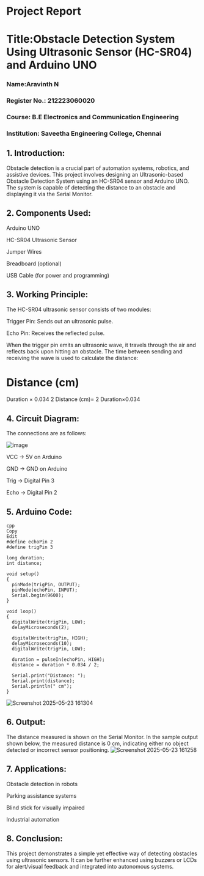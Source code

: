 # Project Report
# Title:Obstacle Detection System Using Ultrasonic Sensor (HC-SR04) and Arduino UNO

### Name:Aravinth N
### Register No.: 212223060020
### Course: B.E Electronics and Communication Engineering
### Institution: Saveetha Engineering College, Chennai

## 1. Introduction:
Obstacle detection is a crucial part of automation systems, robotics, and assistive devices. This project involves designing an Ultrasonic-based Obstacle Detection System using an HC-SR04 sensor and Arduino UNO. The system is capable of detecting the distance to an obstacle and displaying it via the Serial Monitor.

## 2. Components Used:
Arduino UNO

HC-SR04 Ultrasonic Sensor

Jumper Wires

Breadboard (optional)

USB Cable (for power and programming)

## 3. Working Principle:
The HC-SR04 ultrasonic sensor consists of two modules:

Trigger Pin: Sends out an ultrasonic pulse.

Echo Pin: Receives the reflected pulse.

When the trigger pin emits an ultrasonic wave, it travels through the air and reflects back upon hitting an obstacle. The time between sending and receiving the wave is used to calculate the distance:

Distance (cm)
=
Duration
×
0.034
2
Distance (cm)= 
2
Duration×0.034
​
 
## 4. Circuit Diagram:
The connections are as follows:

![image](https://github.com/user-attachments/assets/c09ee2c8-8b44-4673-b707-f548342797ee)

VCC → 5V on Arduino

GND → GND on Arduino

Trig → Digital Pin 3

Echo → Digital Pin 2

## 5. Arduino Code:
```
cpp
Copy
Edit
#define echoPin 2
#define trigPin 3

long duration;
int distance;

void setup()
{
  pinMode(trigPin, OUTPUT);
  pinMode(echoPin, INPUT);
  Serial.begin(9600);
}

void loop()
{
  digitalWrite(trigPin, LOW);
  delayMicroseconds(2);

  digitalWrite(trigPin, HIGH);
  delayMicroseconds(10);
  digitalWrite(trigPin, LOW);

  duration = pulseIn(echoPin, HIGH);
  distance = duration * 0.034 / 2;

  Serial.print("Distance: ");
  Serial.print(distance);
  Serial.println(" cm");
}
```
![Screenshot 2025-05-23 161304](https://github.com/user-attachments/assets/dacebbef-5f70-4ce8-adad-cf2609f69575)

## 6. Output:
The distance measured is shown on the Serial Monitor.
In the sample output shown below, the measured distance is 0 cm, indicating either no object detected or incorrect sensor positioning.
![Screenshot 2025-05-23 161258](https://github.com/user-attachments/assets/945b1326-c432-40bf-aeaa-37c1f6bd4cbe)


## 7. Applications:
Obstacle detection in robots

Parking assistance systems

Blind stick for visually impaired

Industrial automation

## 8. Conclusion:
This project demonstrates a simple yet effective way of detecting obstacles using ultrasonic sensors. It can be further enhanced using buzzers or LCDs for alert/visual feedback and integrated into autonomous systems.
